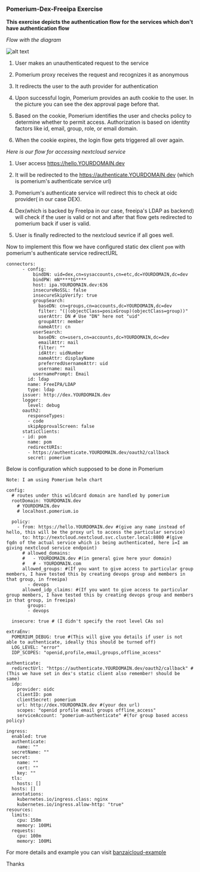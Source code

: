 ### Pomerium-Dex-Freeipa Exercise

**This exercise depicts the authentication flow for the services which don't have authentication flow**

*Flow with the diagram*

![alt text](https://github.com/dharmendrakariya/Learning/blob/master/pomerium/image.jpg?raw=true)


1. User makes an unauthenticated request to the service

2. Pomerium proxy receives the request and recognizes it as anonymous

3. It redirects the user to the auth provider for authentication

4. Upon successful login, Pomerium provides an auth cookie to the user. In the picture you can see the dex approval page before that.

5. Based on the cookie, Pomerium identifies the user and checks policy to determine whether to permit access. Authorization is based on identity factors like id, email,      group, role, or email domain.

6. When the cookie expires, the login flow gets triggered all over again.


*Here is our flow for accessing nextcloud service*

1. User access https://hello.YOURDOMAIN.dev

2. It will be redirected to the https://authenticate.YOURDOMAIN.dev (which is pomerium's authenticate service url)

3. Pomerium's authenticate service will redirect this to check at oidc provider( in our case DEX).

4. Dex(which is backed by FreeIpa in our case, freeipa's LDAP as backend) will check if the user is valid or not and after that flow gets redirected to pomerium back if user is valid.

5. User is finally redirected to the nextcloud sevrice if all goes well.


Now to implement this flow we have configured static dex client ```pom``` with pomerium's authenticate service redirectURL

```
connectors:
      - config:
          bindDN: uid=dex,cn=sysaccounts,cn=etc,dc=YOURDOMAIN,dc=dev
          bindPW: mN****tG****
          host: ipa.YOURDOMAIN.dev:636
          insecureNoSSL: false
          insecureSkipVerify: true
          groupSearch:
            baseDN: cn=groups,cn=accounts,dc=YOURDOMAIN,dc=dev
            filter: "(|(objectClass=posixGroup)(objectClass=group))"
            userAttr: DN # Use "DN" here not "uid"
            groupAttr: member
            nameAttr: cn
          userSearch:
            baseDN: cn=users,cn=accounts,dc=YOURDOMAIN,dc=dev
            emailAttr: mail
            filter: ""
            idAttr: uidNumber
            nameAttr: displayName
            preferredUsernameAttr: uid
            username: mail
          usernamePrompt: Email
        id: ldap
        name: FreeIPA/LDAP
        type: ldap
      issuer: http://dex.YOURDOMAIN.dev
      logger:
        level: debug
      oauth2:
        responseTypes:
        - code
        skipApprovalScreen: false
      staticClients:
      - id: pom
        name: pom
        redirectURIs:
        - https://authenticate.YOURDOMAIN.dev/oauth2/callback
        secret: pomerium

```
Below is configuration which supposed to be done in Pomerium

```Note: I am using Pomerium helm chart```

```
config:
  # routes under this wildcard domain are handled by pomerium
  rootDomain: YOURDOMAIN.dev
    # YOURDOMAIN.dev
    # localhost.pomerium.io

  policy:
    - from: https://hello.YOURDOMAIN.dev #(give any name instead of hello, this will be the proxy url to access the particular service)
      to: http://nextcloud.nextcloud.svc.cluster.local:8080 #(give fqdn of the actual service which is being authenticated, here i=I am giving nextcloud service endpoint)
      # allowed_domains:
      #   - YOURDOMAIN.dev #(in general give here your domain)
      #   # - YOURDOMAIN.com
      allowed_groups: #(If you want to give access to particular group members, I have tested this by creating devops group and members in that group, in freeipa)
        - devops
      allowed_idp_claims: #(If you want to give access to particular group members, I have tested this by creating devops group and members in that group, in freeipa)
        groups:
        - devops

  insecure: true # (I didn't specify the root level CAs so)

extraEnv:
  POMERIUM_DEBUG: true #(This will give you details if user is not able to authenticate, ideally this should be turned off)
  LOG_LEVEL: "error"
  IDP_SCOPES: "openid,profile,email,groups,offline_access"

authenticate:
  redirectUrl: "https://authenticate.YOURDOMAIN.dev/oauth2/callback" #(This we have set in dex's static client also remember! should be same)
  idp:
    provider: oidc
    clientID: pom
    clientSecret: pomerium
    url: http://dex.YOURDOMAIN.dev #(your dex url)
    scopes: "openid profile email groups offline_access"
    serviceAccount: "pomerium-authenticate" #(for group based access policy)

ingress:
  enabled: true
  authenticate:
    name: ""
  secretName: ""
  secret:
    name: ""
    cert: ""
    key: ""
  tls:
    hosts: []
  hosts: []
  annotations:
    kubernetes.io/ingress.class: nginx
    kubernetes.io/ingress.allow-http: "true"
resources:
  limits:
    cpu: 150m
    memory: 100Mi
  requests:
    cpu: 100m
    memory: 100Mi

```


For more details and example you can visit [banzaicloud-example](https://banzaicloud.com/blog/pomerium-authentication/)

Thanks
